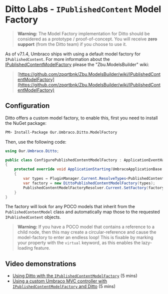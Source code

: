 # Ditto Labs - `IPublishedContent` Model Factory

> **Warning:** The Model Factory implementation for Ditto should be considered as a prototype / proof-of-concept. You will receive **zero support** (from the Ditto team) if you choose to use it.

As of v7.1.4, Umbraco ships with using a default model factory for `IPublishedContent`.
For more information about the [IPublishedContentModelFactory](https://github.com/zpqrtbnk/Zbu.ModelsBuilder/wiki/IPublishedContentModelFactory) please the "Zbu.ModelsBuilder" wiki:

> [https://github.com/zpqrtbnk/Zbu.ModelsBuilder/wiki/IPublishedContentModelFactory](https://github.com/zpqrtbnk/Zbu.ModelsBuilder/wiki/IPublishedContentModelFactory)


## Configuration

Ditto offers a custom model factory, to enable this, first you need to install the NuGet package:

```bash
PM> Install-Package Our.Umbraco.Ditto.ModelFactory
```

Then, use the following code:

```csharp
using Our.Umbraco.Ditto;

public class ConfigurePublishedContentModelFactory : ApplicationEventHandler
{
	protected override void ApplicationStarting(UmbracoApplicationBase umbracoApplication, ApplicationContext applicationContext)
	{
		var types = PluginManager.Current.ResolveTypes<PublishedContentModel>();
		var factory = new DittoPublishedContentModelFactory(types);
		PublishedContentModelFactoryResolver.Current.SetFactory(factory);
	}
}
```

The factory will look for any POCO models that inherit from the `PublishedContentModel` class and automatically map those to the requested `IPublishedContent` objects.

> **Warning:** If you have a POCO model that contains a reference to a child node, then this may create a circular-reference and cause the model-factory to enter an endless loop!  This is fixable by marking your property with the `virtual` keyword, as this enables the lazy-loading feature.


## Video demonstrations

* [Using Ditto with the `IPublishedContentModelFactory`](https://www.screenr.com/9oRN) (5 mins)
* [Using a custom Umbraco MVC controller with `IPublishedContentModelFactory` and Ditto](https://www.screenr.com/PPRN) (5 mins)

